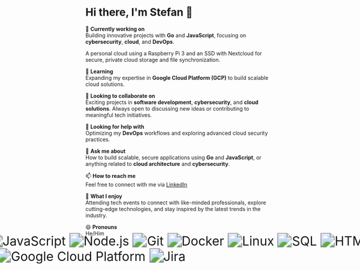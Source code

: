 # Hi there, I'm Stefan 👋

🔭 **Currently working on**  
Building innovative projects with **Go** and **JavaScript**, focusing on **cybersecurity**, **cloud**, and **DevOps**.

A personal cloud using a Raspberry Pi 3 and an SSD with Nextcloud for secure, private cloud storage and file synchronization.

🌱 **Learning**  
Expanding my expertise in **Google Cloud Platform (GCP)** to build scalable cloud solutions.

👯 **Looking to collaborate on**  
Exciting projects in **software development**, **cybersecurity**, and **cloud solutions**. Always open to discussing new ideas or contributing to meaningful tech initiatives.

🤔 **Looking for help with**  
Optimizing my **DevOps** workflows and exploring advanced cloud security practices.

💬 **Ask me about**  
How to build scalable, secure applications using **Go** and **JavaScript**, or anything related to **cloud architecture** and **cybersecurity**.

📫 **How to reach me**  
Feel free to connect with me via [LinkedIn](https://linkedin.com/in/stefan-c-791b8a17b)

🎉 **What I enjoy**  
Attending tech events to connect with like-minded professionals, explore cutting-edge technologies, and stay inspired by the latest trends in the industry.  

😄 **Pronouns**  
He/Him

<div style="transform: scale(2.4); display: inline-block;">
  <img src="https://img.shields.io/badge/-Go-black?style=flat&logo=go&logoColor=00ADD8" alt="Go" />
  <img src="https://img.shields.io/badge/-JavaScript-black?style=flat&logo=javascript&logoColor=F7DF1E" alt="JavaScript" />
  <img src="https://img.shields.io/badge/-Node.js-black?style=flat&logo=node.js&logoColor=339933" alt="Node.js" />
  <img src="https://img.shields.io/badge/-Git-black?style=flat&logo=git&logoColor=F05032" alt="Git" />
  <img src="https://img.shields.io/badge/-Docker-black?style=flat&logo=docker&logoColor=2496ED" alt="Docker" />
  <img src="https://img.shields.io/badge/-Linux-black?style=flat&logo=linux&logoColor=FCC624" alt="Linux" />
  <img src="https://img.shields.io/badge/-SQL-black?style=flat&logo=sqlite&logoColor=003B57" alt="SQL" />
  <img src="https://img.shields.io/badge/-HTML-black?style=flat&logo=html5&logoColor=E34F26" alt="HTML" />
  <img src="https://img.shields.io/badge/-CSS-black?style=flat&logo=css3&logoColor=1572B6" alt="CSS" />
  <img src="https://img.shields.io/badge/-Google%20Cloud-black?style=flat&logo=googlecloud&logoColor=4285F4" alt="Google Cloud Platform" />
  <img src="https://img.shields.io/badge/-Jira-black?style=flat&logo=jira&logoColor=0052CC" alt="Jira" />
</div>


